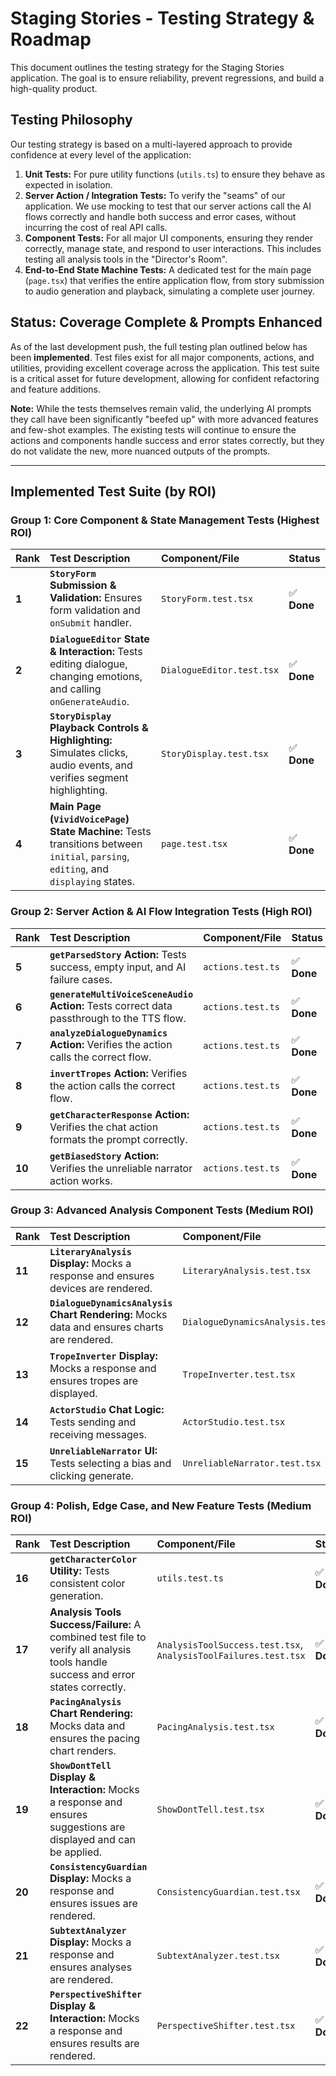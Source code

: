 # Staging Stories - Testing Strategy & Roadmap

This document outlines the testing strategy for the Staging Stories application. The goal is to ensure reliability, prevent regressions, and build a high-quality product.

## Testing Philosophy

Our testing strategy is based on a multi-layered approach to provide confidence at every level of the application:
1.  **Unit Tests:** For pure utility functions (`utils.ts`) to ensure they behave as expected in isolation.
2.  **Server Action / Integration Tests:** To verify the "seams" of our application. We use mocking to test that our server actions call the AI flows correctly and handle both success and error cases, without incurring the cost of real API calls.
3.  **Component Tests:** For all major UI components, ensuring they render correctly, manage state, and respond to user interactions. This includes testing all analysis tools in the "Director's Room".
4.  **End-to-End State Machine Tests:** A dedicated test for the main page (`page.tsx`) that verifies the entire application flow, from story submission to audio generation and playback, simulating a complete user journey.

## Status: Coverage Complete & Prompts Enhanced

As of the last development push, the full testing plan outlined below has been **implemented**. Test files exist for all major components, actions, and utilities, providing excellent coverage across the application. This test suite is a critical asset for future development, allowing for confident refactoring and feature additions.

**Note:** While the tests themselves remain valid, the underlying AI prompts they call have been significantly "beefed up" with more advanced features and few-shot examples. The existing tests will continue to ensure the actions and components handle success and error states correctly, but they do not validate the new, more nuanced outputs of the prompts.

---

## Implemented Test Suite (by ROI)

### Group 1: Core Component & State Management Tests (Highest ROI)

| Rank | Test Description | Component/File | Status |
| :--- | :--- | :--- | :--- |
| **1** | **`StoryForm` Submission & Validation:** Ensures form validation and `onSubmit` handler. | `StoryForm.test.tsx` | ✅ **Done** |
| **2** | **`DialogueEditor` State & Interaction:** Tests editing dialogue, changing emotions, and calling `onGenerateAudio`. | `DialogueEditor.test.tsx` | ✅ **Done** |
| **3** | **`StoryDisplay` Playback Controls & Highlighting:** Simulates clicks, audio events, and verifies segment highlighting. | `StoryDisplay.test.tsx` | ✅ **Done** |
| **4** | **Main Page (`VividVoicePage`) State Machine:** Tests transitions between `initial`, `parsing`, `editing`, and `displaying` states. | `page.test.tsx` | ✅ **Done** |

### Group 2: Server Action & AI Flow Integration Tests (High ROI)

| Rank | Test Description | Component/File | Status |
| :--- | :--- | :--- | :--- |
| **5** | **`getParsedStory` Action:** Tests success, empty input, and AI failure cases. | `actions.test.ts` | ✅ **Done** |
| **6** | **`generateMultiVoiceSceneAudio` Action:** Tests correct data passthrough to the TTS flow. | `actions.test.ts` | ✅ **Done** |
| **7** | **`analyzeDialogueDynamics` Action:** Verifies the action calls the correct flow. | `actions.test.ts` | ✅ **Done** |
| **8** | **`invertTropes` Action:** Verifies the action calls the correct flow. | `actions.test.ts` | ✅ **Done** |
| **9** | **`getCharacterResponse` Action:** Verifies the chat action formats the prompt correctly. | `actions.test.ts` | ✅ **Done** |
| **10**| **`getBiasedStory` Action:** Verifies the unreliable narrator action works. | `actions.test.ts` | ✅ **Done** |

### Group 3: Advanced Analysis Component Tests (Medium ROI)

| Rank | Test Description | Component/File | Status |
| :--- | :--- | :--- | :--- |
| **11**| **`LiteraryAnalysis` Display:** Mocks a response and ensures devices are rendered. | `LiteraryAnalysis.test.tsx` | ✅ **Done** |
| **12**| **`DialogueDynamicsAnalysis` Chart Rendering:** Mocks data and ensures charts are rendered. | `DialogueDynamicsAnalysis.test.tsx` | ✅ **Done** |
| **13**| **`TropeInverter` Display:** Mocks a response and ensures tropes are displayed. | `TropeInverter.test.tsx` | ✅ **Done** |
| **14**| **`ActorStudio` Chat Logic:** Tests sending and receiving messages. | `ActorStudio.test.tsx` | ✅ **Done** |
| **15**| **`UnreliableNarrator` UI:** Tests selecting a bias and clicking generate. | `UnreliableNarrator.test.tsx` | ✅ **Done** |

### Group 4: Polish, Edge Case, and New Feature Tests (Medium ROI)

| Rank | Test Description | Component/File | Status |
| :--- | :--- | :--- | :--- |
| **16**| **`getCharacterColor` Utility:** Tests consistent color generation. | `utils.test.ts` | ✅ **Done** |
| **17**| **Analysis Tools Success/Failure:** A combined test file to verify all analysis tools handle success and error states correctly. | `AnalysisToolSuccess.test.tsx`, `AnalysisToolFailures.test.tsx` | ✅ **Done** |
| **18**| **`PacingAnalysis` Chart Rendering:** Mocks data and ensures the pacing chart renders. | `PacingAnalysis.test.tsx` | ✅ **Done** |
| **19**| **`ShowDontTell` Display & Interaction:** Mocks a response and ensures suggestions are displayed and can be applied. | `ShowDontTell.test.tsx` | ✅ **Done** |
| **20**| **`ConsistencyGuardian` Display:** Mocks a response and ensures issues are rendered. | `ConsistencyGuardian.test.tsx` | ✅ **Done** |
| **21**| **`SubtextAnalyzer` Display:** Mocks a response and ensures analyses are rendered. | `SubtextAnalyzer.test.tsx` | ✅ **Done** |
| **22**| **`PerspectiveShifter` Display & Interaction:** Mocks a response and ensures results are rendered. | `PerspectiveShifter.test.tsx` | ✅ **Done** |
